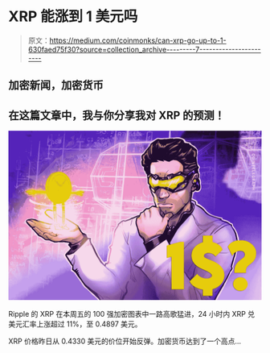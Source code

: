 # XRP 能涨到 1 美元吗

> 原文：<https://medium.com/coinmonks/can-xrp-go-up-to-1-630faed75f30?source=collection_archive---------7----------------------->

## 加密新闻，加密货币

## 在这篇文章中，我与你分享我对 XRP 的预测！

![](img/4d2dd24333c0799f3d8cded6c7884021.png)

Ripple 的 XRP 在本周五的 100 强加密图表中一路高歌猛进，24 小时内 XRP 兑美元汇率上涨超过 11%，至 0.4897 美元。

XRP 价格昨日从 0.4330 美元的价位开始反弹。加密货币达到了一个高点…